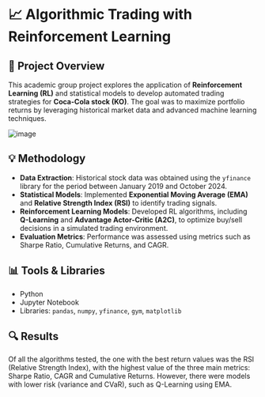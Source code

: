 # 📈 Algorithmic Trading with Reinforcement Learning

## 📝 Project Overview  
This academic group project explores the application of **Reinforcement Learning (RL)** and statistical models to develop automated trading strategies for **Coca-Cola stock (KO)**. The goal was to maximize portfolio returns by leveraging historical market data and advanced machine learning techniques.

![image](https://github.com/user-attachments/assets/c0c0db38-44bf-471f-98b1-b9ed9ac2e3dc)

## 💡 Methodology  
- **Data Extraction**: Historical stock data was obtained using the `yfinance` library for the period between January 2019 and October 2024.  
- **Statistical Models**: Implemented **Exponential Moving Average (EMA)** and **Relative Strength Index (RSI)** to identify trading signals.  
- **Reinforcement Learning Models**: Developed RL algorithms, including **Q-Learning** and **Advantage Actor-Critic (A2C)**, to optimize buy/sell decisions in a simulated trading environment.  
- **Evaluation Metrics**: Performance was assessed using metrics such as Sharpe Ratio, Cumulative Returns, and CAGR.  

## 📊 Tools & Libraries  
- Python  
- Jupyter Notebook  
- Libraries: `pandas`, `numpy`, `yfinance`, `gym`, `matplotlib`  

## 🔍 Results  
Of all the algorithms tested, the one with the best return values was the RSI (Relative Strength Index), with the highest value of the three main metrics: Sharpe Ratio, CAGR and Cumulative Returns. However, there were models with lower risk (variance and CVaR), such as Q-Learning using EMA.  
